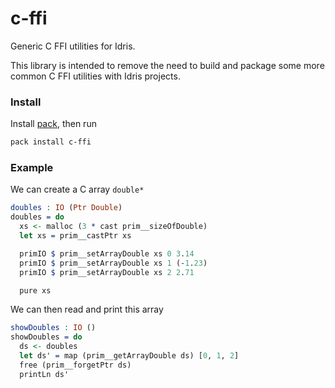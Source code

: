 # c-ffi

Generic C FFI utilities for Idris.

This library is intended to remove the need to build and package some more common C FFI utilities with Idris projects.

### Install

Install [pack](https://github.com/stefan-hoeck/idris2-pack), then run
```bash
pack install c-ffi
```

### Example

We can create a C array `double*`
<!-- idris
import System.FFI
import Prim.Array
import Prim.SizeOf
-->
```idris
doubles : IO (Ptr Double)
doubles = do
  xs <- malloc (3 * cast prim__sizeOfDouble)
  let xs = prim__castPtr xs

  primIO $ prim__setArrayDouble xs 0 3.14
  primIO $ prim__setArrayDouble xs 1 (-1.23)
  primIO $ prim__setArrayDouble xs 2 2.71

  pure xs
```
We can then read and print this array
```idris
showDoubles : IO ()
showDoubles = do
  ds <- doubles
  let ds' = map (prim__getArrayDouble ds) [0, 1, 2]
  free (prim__forgetPtr ds)
  printLn ds'
```
<!-- idris
main : IO ()
main = showDoubles
-->
